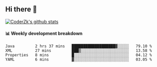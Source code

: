 ## Hi there 👋

[![CoderZk's github stats](https://github-readme-stats.vercel.app/api?username=zhoukuo123&show_icons=true&count_private=true)](https://github.com/anuraghazra/github-readme-stats)

#### :bar_chart: Weekly development breakdown

<!--START_SECTION:waka-->
```text
Java         2 hrs 37 mins   ███████████████████▓░░░░░   79.10 % 
XML          27 mins         ███▒░░░░░░░░░░░░░░░░░░░░░   13.58 % 
Properties   8 mins          █░░░░░░░░░░░░░░░░░░░░░░░░   04.12 % 
YAML         6 mins          ▓░░░░░░░░░░░░░░░░░░░░░░░░   03.05 % 
```
<!--END_SECTION:waka-->
